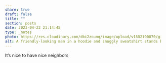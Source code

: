 ```yaml
---
share: true
draft: false
title: ""
section: posts
date: 2023-04-22 21:14:45
type: _notes
photo: https://res.cloudinary.com/dbi2zounq/image/upload/v1682190870/gi3ra1pjaeltspz39ytl.jpg
alt: A friendly-looking man in a hoodie and snuggly sweatshirt stands by a canal.
---
```


It’s nice to have nice neighbors
